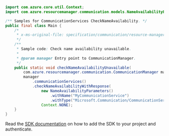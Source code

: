 ```java
import com.azure.core.util.Context;
import com.azure.resourcemanager.communication.models.NameAvailabilityParameters;

/** Samples for CommunicationServices CheckNameAvailability. */
public final class Main {
    /*
     * x-ms-original-file: specification/communication/resource-manager/Microsoft.Communication/preview/2021-10-01-preview/examples/communicationServices/checkNameAvailabilityUnavailable.json
     */
    /**
     * Sample code: Check name availability unavailable.
     *
     * @param manager Entry point to CommunicationManager.
     */
    public static void checkNameAvailabilityUnavailable(
        com.azure.resourcemanager.communication.CommunicationManager manager) {
        manager
            .communicationServices()
            .checkNameAvailabilityWithResponse(
                new NameAvailabilityParameters()
                    .withName("MyCommunicationService")
                    .withType("Microsoft.Communication/CommunicationServices"),
                Context.NONE);
    }
}
```

Read the [SDK documentation](https://github.com/Azure/azure-sdk-for-java/blob/azure-resourcemanager-communication_1.1.0-beta.2/sdk/communication/azure-resourcemanager-communication/README.md) on how to add the SDK to your project and authenticate.
